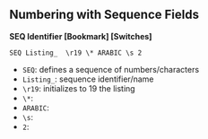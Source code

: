 ## Numbering with Sequence Fields

**SEQ Identifier [Bookmark] [Switches]** 

```
SEQ Listing_  \r19 \* ARABIC \s 2 
```

-  ```SEQ```: defines a sequence of numbers/characters
-  ```Listing_```: sequence identifier/name
-  ```\r19```: initializes to 19 the listing
- ```\*```:
- ```ARABIC```:
- ```\s```:
- ```2```:
